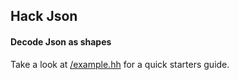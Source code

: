 ## Hack Json

#### Decode Json as shapes

Take a look at [/example.hh](https://github.com/Lexidor/hack-json/blob/master/example.hh) for a quick starters guide.